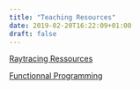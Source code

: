 ```yaml
---
title: "Teaching Resources"
date: 2019-02-20T16:22:09+01:00
draft: false
---
```



[Raytracing Ressources](../raytracing_practs)

[Functionnal Programming](../functionnal_programming_practs)
